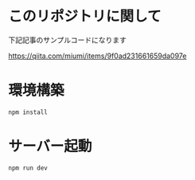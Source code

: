 # このリポジトリに関して
下記記事のサンプルコードになります

https://qiita.com/miumi/items/9f0ad231661659da097e

# 環境構築
```
npm install
```
# サーバー起動
```
npm run dev
```
